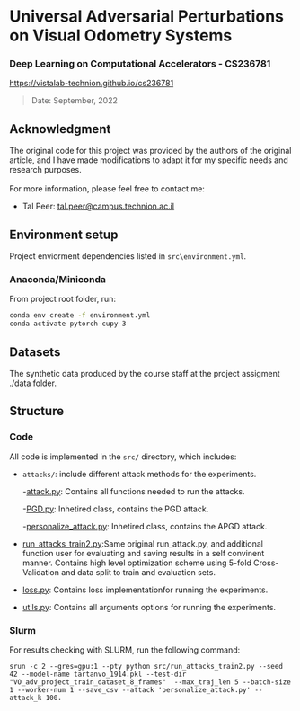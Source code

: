 # Universal Adversarial Perturbations on Visual Odometry Systems
### **Deep Learning on Computational Accelerators - CS236781**
https://vistalab-technion.github.io/cs236781
> 
> Date: September, 2022

## Acknowledgment

The original code for this project was provided by the authors of the original article, and I have made modifications to adapt it for my specific needs and research purposes.<br><br>
For more information, please feel free to contact me:

* Tal Peer: tal.peer@campus.technion.ac.il

## Environment setup

Project enviorment dependencies listed in 
`src\environment.yml`.
### Anaconda/Miniconda

From project root folder, run:
```bash
conda env create -f environment.yml
conda activate pytorch-cupy-3
```

## Datasets
The synthetic data produced by the course staff at the project assigment ./data folder.

## Structure

### Code

All code is implemented in the `src/` directory, which includes:

* `attacks/`: include different attack methods for the experiments.


    -[attack.py](src/attack.py): Contains all functions needed to run the attacks.

    -[PGD.py](src/PGD.py): Inhetired class, contains the PGD attack.
    
    -[personalize_attack.py](src/persenalize.py): Inhetired class, contains the APGD attack.

* [run_attacks_train2.py](src/run_attacks_train2.py):Same original run_attack.py, and additional function user for evaluating and saving results in a self convinent manner. Contains high level optimization scheme using 5-fold Cross-Validation and data split to train and evaluation sets.
* [loss.py](src/loss.py): Contains loss implementationfor running the experiments.
* [utils.py](src/utils.py): Contains all arguments options for running the experiments.


### Slurm
For results checking with SLURM, run the following command:

```
srun -c 2 --gres=gpu:1 --pty python src/run_attacks_train2.py --seed 42 --model-name tartanvo_1914.pkl --test-dir "VO_adv_project_train_dataset_8_frames"  --max_traj_len 5 --batch-size 1 --worker-num 1 --save_csv --attack 'personalize_attack.py' --attack_k 100.
```
